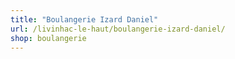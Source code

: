 ```yaml
---
title: "Boulangerie Izard Daniel"
url: /livinhac-le-haut/boulangerie-izard-daniel/
shop: boulangerie
---
```


